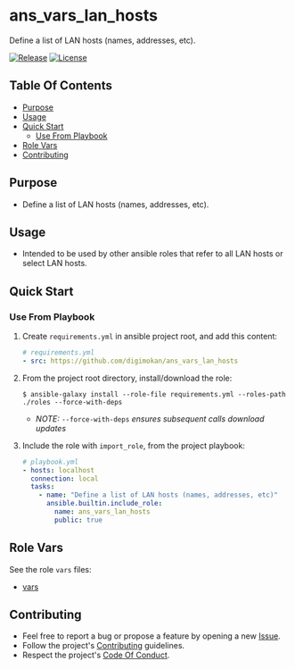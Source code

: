 # ans_vars_lan_hosts

Define a list of LAN hosts (names, addresses, etc).

[![Release](https://img.shields.io/github/release/digimokan/ans_vars_lan_hosts.svg?label=release)](https://github.com/digimokan/ans_vars_lan_hosts/releases/latest "Latest Release Notes")
[![License](https://img.shields.io/badge/license-MIT-blue.svg?label=license)](LICENSE.md "Project License")

## Table Of Contents

* [Purpose](#purpose)
* [Usage](#usage)
* [Quick Start](#quick-start)
    * [Use From Playbook](#use-from-playbook)
* [Role Vars](#role-vars)
* [Contributing](#contributing)

## Purpose

* Define a list of LAN hosts (names, addresses, etc).

## Usage

* Intended to be used by other ansible roles that refer to all LAN hosts or
  select LAN hosts.

## Quick Start

### Use From Playbook

1. Create `requirements.yml` in ansible project root, and add this content:

   ```yaml
   # requirements.yml
   - src: https://github.com/digimokan/ans_vars_lan_hosts
   ```

2. From the project root directory, install/download the role:

   ```shell
   $ ansible-galaxy install --role-file requirements.yml --roles-path ./roles --force-with-deps
   ```

   * _NOTE:_ `--force-with-deps` _ensures subsequent calls download updates_

3. Include the role with `import_role`, from the project playbook:

   ```yaml
   # playbook.yml
   - hosts: localhost
     connection: local
     tasks:
       - name: "Define a list of LAN hosts (names, addresses, etc)"
         ansible.builtin.include_role:
           name: ans_vars_lan_hosts
           public: true
   ```

## Role Vars

See the role `vars` files:

  * [vars](../vars/main/)

## Contributing

* Feel free to report a bug or propose a feature by opening a new
  [Issue](https://github.com/digimokan/ans_vars_lan_hosts/issues).
* Follow the project's [Contributing](CONTRIBUTING.md) guidelines.
* Respect the project's [Code Of Conduct](CODE_OF_CONDUCT.md).

